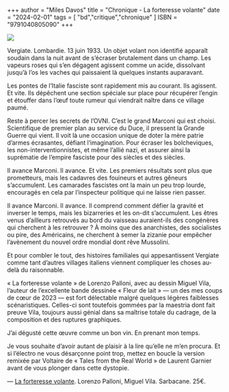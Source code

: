 +++
author = "Miles Davos"
title = "Chronique - La forteresse volante"
date = "2024-02-01"
tags = [
    "bd","critique","chronique"
]
ISBN = "9791040805090"
+++

![](/images/la-forteresse-volante.jpeg)

Vergiate. Lombardie. 13 juin 1933. Un objet volant non identifié apparaît soudain dans la nuit avant de s’écraser brutalement dans un champ. Les vapeurs roses qui s’en dégagent agissent comme un acide, dissolvant jusqu’à l’os les vaches qui paissaient là quelques instants auparavant.

Les pontes de l’Italie fasciste sont rapidement mis au courant. Ils agissent. Et vite. Ils dépêchent une section spéciale sur place pour récupérer l’engin et étouffer dans l’œuf toute rumeur qui viendrait naître dans ce village paumé.

Reste à percer les secrets de l’OVNI. C’est le grand Marconi qui est choisi. Scientifique de premier plan au service du Duce, il pressent la Grande Guerre qui vient. Il voit là une occasion unique de doter la mère patrie d’armes écrasantes, défiant l’imagination. Pour écraser les bolcheviques, les non-interventionnistes, et même l’allié nazi, et assurer ainsi la suprématie de l’empire fasciste pour des siècles et des siècles.

Il avance Marconi. Il avance. Et vite. Les premiers résultats sont plus que prometteurs, mais les cadavres des fouineurs et autres gêneurs s’accumulent. Les camarades fascistes ont la main un peu trop lourde, encouragés en cela par l’inspecteur politique qui ne laisse rien passer.

Il avance Marconi. Il avance. Il comprend comment défier la gravité et inverser le temps, mais les bizarreries et les on-dit s’accumulent. Les êtres venus d’ailleurs retrouvés au bord du vaisseau auraient-ils des congénères qui cherchent à les retrouver ? À moins que des anarchistes, des socialistes ou pire, des Américains, ne cherchent à semer la zizanie pour empêcher l’avènement du nouvel ordre mondial dont rêve Mussolini.

Et pour combler le tout, des histoires familiales qui appesantissent Vergiate comme tant d’autres villages italiens viennent compliquer les choses au-delà du raisonnable.

« La forteresse volante » de Lorenzo Palloni, avec au dessin Miguel Vila, l’auteur de l’excellente bande dessinée « Fleur de lait » — un des mes coups de cœur de 2023 — est fort délectable malgré quelques légères faiblesses scénaristiques. Celles-ci sont toutefois gommées par la maestria dont fait preuve Vila, toujours aussi génial dans sa maîtrise totale du cadrage, de la composition et des ruptures graphiques.

J’ai dégusté cette œuvre comme un bon vin. En prenant mon temps.

Je vous souhaite d’avoir autant de plaisir à la lire qu’elle ne m’en procura. Et si l’électro ne vous désarçonne point trop, mettez en boucle la version remixée par Voltaire de « Tales from the Real World » de Laurent Garnier avant de vous plonger dans cette dystopie.

—
[La forteresse volante](https://editions-sarbacane.com/bd/la-forteresse-volante). Lorenzo Palloni, Miguel Vila. Sarbacane. 25€.

